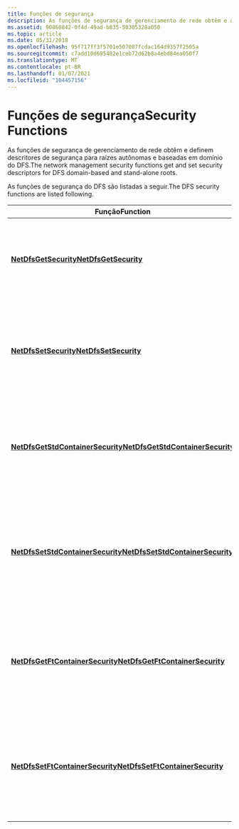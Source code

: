 ```yaml
---
title: Funções de segurança
description: As funções de segurança de gerenciamento de rede obtêm e definem descritores de segurança para raízes autônomas e baseadas em domínio do DFS.
ms.assetid: 90860842-0f4d-49ad-b835-50305328a050
ms.topic: article
ms.date: 05/31/2018
ms.openlocfilehash: 95f717ff3f5701e507087fcdac164d9357f2505a
ms.sourcegitcommit: c7add10d695482e1ceb72d62b8a4ebd84ea050f7
ms.translationtype: MT
ms.contentlocale: pt-BR
ms.lasthandoff: 01/07/2021
ms.locfileid: "104457156"
---
```

# <a name="security-functions"></a><span data-ttu-id="0f83f-103">Funções de segurança</span><span class="sxs-lookup"><span data-stu-id="0f83f-103">Security Functions</span></span>

<span data-ttu-id="0f83f-104">As funções de segurança de gerenciamento de rede obtêm e definem descritores de segurança para raízes autônomas e baseadas em domínio do DFS.</span><span class="sxs-lookup"><span data-stu-id="0f83f-104">The network management security functions get and set security descriptors for DFS domain-based and stand-alone roots.</span></span>

<span data-ttu-id="0f83f-105">As funções de segurança do DFS são listadas a seguir.</span><span class="sxs-lookup"><span data-stu-id="0f83f-105">The DFS security functions are listed following.</span></span>

| <span data-ttu-id="0f83f-106">Função</span><span class="sxs-lookup"><span data-stu-id="0f83f-106">Function</span></span>                                                               | <span data-ttu-id="0f83f-107">Descrição</span><span class="sxs-lookup"><span data-stu-id="0f83f-107">Description</span></span>                                                                                                          |
|------------------------------------------------------------------------|----------------------------------------------------------------------------------------------------------------------|
| [<span data-ttu-id="0f83f-108">**NetDfsGetSecurity**</span><span class="sxs-lookup"><span data-stu-id="0f83f-108">**NetDfsGetSecurity**</span></span>](/windows/desktop/api/lmdfs/nf-lmdfs-netdfsgetsecurity)                         | <span data-ttu-id="0f83f-109">Obtém o descritor de segurança para o objeto raiz da raiz DFS especificada.</span><span class="sxs-lookup"><span data-stu-id="0f83f-109">Obtains the security descriptor for the root object of the specified DFS root.</span></span>                                       |
| [<span data-ttu-id="0f83f-110">**NetDfsSetSecurity**</span><span class="sxs-lookup"><span data-stu-id="0f83f-110">**NetDfsSetSecurity**</span></span>](/windows/desktop/api/lmdfs/nf-lmdfs-netdfssetsecurity)                         | <span data-ttu-id="0f83f-111">Localiza o objeto raiz para a raiz DFS especificada e define o descritor de segurança fornecido nele.</span><span class="sxs-lookup"><span data-stu-id="0f83f-111">Locates the root object for the specified DFS root and sets the supplied security descriptor on it.</span></span>                  |
| [<span data-ttu-id="0f83f-112">**NetDfsGetStdContainerSecurity**</span><span class="sxs-lookup"><span data-stu-id="0f83f-112">**NetDfsGetStdContainerSecurity**</span></span>](/windows/desktop/api/lmdfs/nf-lmdfs-netdfssetftcontainersecurity) | <span data-ttu-id="0f83f-113">Obtém o descritor de segurança para o objeto de contêiner da raiz autônoma do DFS especificada.</span><span class="sxs-lookup"><span data-stu-id="0f83f-113">Obtains the security descriptor for the container object of the specified DFS stand-alone root.</span></span>                      |
| [<span data-ttu-id="0f83f-114">**NetDfsSetStdContainerSecurity**</span><span class="sxs-lookup"><span data-stu-id="0f83f-114">**NetDfsSetStdContainerSecurity**</span></span>](/windows/desktop/api/lmdfs/nf-lmdfs-netdfssetstdcontainersecurity) | <span data-ttu-id="0f83f-115">Localiza o objeto de contêiner para a raiz autônoma do DFS especificada e define o descritor de segurança fornecido nele.</span><span class="sxs-lookup"><span data-stu-id="0f83f-115">Locates the container object for the specified DFS stand-alone root and sets the supplied security descriptor on it.</span></span> |
| [<span data-ttu-id="0f83f-116">**NetDfsGetFtContainerSecurity**</span><span class="sxs-lookup"><span data-stu-id="0f83f-116">**NetDfsGetFtContainerSecurity**</span></span>](/windows/desktop/api/lmdfs/nf-lmdfs-netdfsgetftcontainersecurity)   | <span data-ttu-id="0f83f-117">Obtém o descritor de segurança para o objeto de contêiner da raiz de domínio do DFS especificada.</span><span class="sxs-lookup"><span data-stu-id="0f83f-117">Obtains the security descriptor for the container object of the specified DFS domain root.</span></span>                           |
| [<span data-ttu-id="0f83f-118">**NetDfsSetFtContainerSecurity**</span><span class="sxs-lookup"><span data-stu-id="0f83f-118">**NetDfsSetFtContainerSecurity**</span></span>](/windows/desktop/api/lmdfs/nf-lmdfs-netdfssetftcontainersecurity)   | <span data-ttu-id="0f83f-119">Localiza o objeto de contêiner para a raiz de domínio do DFS especificada e define o descritor de segurança fornecido nele.</span><span class="sxs-lookup"><span data-stu-id="0f83f-119">Locates the container object for the specified DFS domain root and sets the supplied security descriptor on it.</span></span>      |
